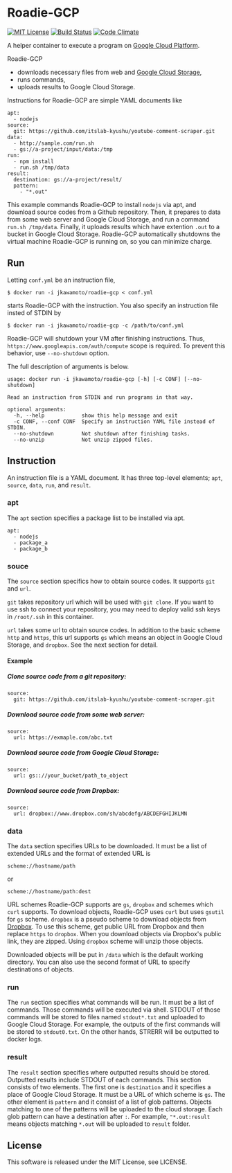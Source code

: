 Roadie-GCP
===========
[![MIT License](http://img.shields.io/badge/license-MIT-blue.svg?style=flat)](LICENSE)
[![Build Status](https://travis-ci.org/jkawamoto/roadie-gcp.svg?branch=master)](https://travis-ci.org/jkawamoto/roadie-gcp)
[![Code Climate](https://codeclimate.com/github/jkawamoto/roadie-gcp/badges/gpa.svg)](https://codeclimate.com/github/jkawamoto/roadie-gcp)

A helper container to execute a program on [Google Cloud Platform](https://cloud.google.com/).

Roadie-GCP
  * downloads necessary files from web and [Google Cloud Storage](https://cloud.google.com/storage/),
  * runs commands,
  * uploads results to Google Cloud Storage.

Instructions for Roadie-GCP are simple YAML documents like
```
apt:
  - nodejs
source:
  git: https://github.com/itslab-kyushu/youtube-comment-scraper.git
data:
  - http://sample.com/run.sh
  - gs://a-project/input/data:/tmp
run:
  - npm install
  - run.sh /tmp/data
result:
  destination: gs://a-project/result/
  pattern:
    - "*.out"
```

This example commands Roadie-GCP to install `nodejs` via apt,
and download source codes from a Github repository. Then,
it prepares to data from some web server and Google Cloud Storage,
and run a command `run.sh /tmp/data`.
Finally, it uploads results which have extention `.out` to a bucket in Google Cloud Storage. Roadie-GCP automatically shutdowns the virtual machine Roadie-GCP is running on, so you can minimize charge.

Run
----
Letting `conf.yml` be an instruction file,
```
$ docker run -i jkawamoto/roadie-gcp < conf.yml
```
starts Roadie-GCP with the instruction.
You also specify an instruction file insted of STDIN by
```
$ docker run -i jkawamoto/roadie-gcp -c /path/to/conf.yml
```

Roadie-GCP will shutdown your VM after finishing instructions.
Thus, `https://www.googleapis.com/auth/compute` scope is required.
To prevent this behavior, use `--no-shutdown` option.

The full description of arguments is below.
```
usage: docker run -i jkawamoto/roadie-gcp [-h] [-c CONF] [--no-shutdown]

Read an instruction from STDIN and run programs in that way.

optional arguments:
  -h, --help            show this help message and exit
  -c CONF, --conf CONF  Specify an instruction YAML file instead of STDIN.
  --no-shutdown         Not shutdown after finishing tasks.
  --no-unzip            Not unzip zipped files.  
```

Instruction
-------------
An instruction file is a YAML document. It has three top-level elements;
`apt`, `source`, `data`, `run`, and `result`.

### apt
The `apt` section specifies a package list to be installed via apt.

~~~
apt:
  - nodejs
  - package_a
  - package_b
~~~


### souce
The `source` section specifics how to obtain source codes.
It supports `git` and `url`.

`git` takes repository url which will be used with `git clone`.
If you want to use ssh to connect your repository,
you may need to deploy valid ssh keys in `/root/.ssh` in this container.

`url` takes some url to obtain source codes.
In addition to the basic scheme `http` and `https`, this url supports
`gs` which means an object in Google Cloud Storage, and `dropbox`.
See the next section for detail.

#### Example
##### Clone source code from a git repository:
```
source:
  git: https://github.com/itslab-kyushu/youtube-comment-scraper.git
```

##### Download source code from some web server:
```
source:
  url: https://exmaple.com/abc.txt
```

##### Download source code from Google Cloud Storage:
```
source:
  url: gs:://your_bucket/path_to_object
```

##### Download source code from Dropbox:
```
source:
  url: dropbox://www.dropbox.com/sh/abcdefg/ABCDEFGHIJKLMN
```

### data
The `data` section specifies URLs to be downloaded.
It must be a list of extended URLs and the format of extended URL is
```
scheme://hostname/path
```
or
```
scheme://hostname/path:dest
```
URL schemes Roadie-GCP supports are `gs`, `dropbox` and schemes which `curl` supports. To download objects, Roadie-GCP uses `curl` but uses `gsutil` for `gs` scheme. `dropbox` is a pseudo scheme to download objects from [Dropbox](https://www.dropbox.com/). To use this scheme, get public URL from Dropbox and then replace `https` to `dropbox`. When you download objects via Dropbox's public link, they are zipped. Using `dropbox` scheme will unzip those objects.

Downloaded objects will be put in `/data` which is the default working directory.
You can also use the second format of URL to specify destinations of objects.

### run
The `run` section specifies what commands will be run.
It must be a list of commands.
Those commands will be executed via shell.
STDOUT of those commands will be stored to files named `stdout*.txt` and uploaded to Google Cloud Storage.
For example, the outputs of the first commands will be stored to `stdout0.txt`.
On the other hands, STRERR will be outputted to docker logs.

### result
The `result` section specifies where outputted results should be stored.
Outputted results include STDOUT of each commands.
This section consists of two elements.
The first one is `destination` and it specifies a place of Google Cloud Storage. It must be a URL of which scheme is `gs`.
The other element is `pattern` and it consist of a list of glob patterns.
Objects matching to one of the patterns will be uploaded to the cloud storage. Each glob pattern can have a destination after `:`.
For example, `"*.out:result` means objects matching `*.out` will be uploaded to `result` folder.

License
--------
This software is released under the MIT License, see LICENSE.
